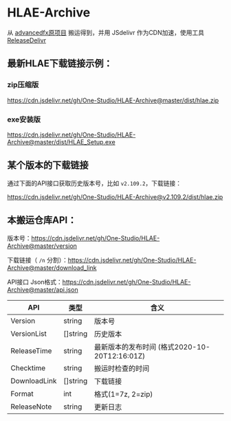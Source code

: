 # HLAE-Archive

从 [advancedfx原项目](https://github.com/advancedfx/advancedfx) 搬运得到，并用 JSdelivr 作为CDN加速，使用工具 [ReleaseDelivr](https://github.com/One-Studio/ReleaseDelivr)

## 最新HLAE下载链接示例：

### zip压缩版
https://cdn.jsdelivr.net/gh/One-Studio/HLAE-Archive@master/dist/hlae.zip

### exe安装版
https://cdn.jsdelivr.net/gh/One-Studio/HLAE-Archive@master/dist/HLAE_Setup.exe

## 某个版本的下载链接

通过下面的API接口获取历史版本号，比如 `v2.109.2`，下载链接：

https://cdn.jsdelivr.net/gh/One-Studio/HLAE-Archive@v2.109.2/dist/hlae.zip

## 本搬运仓库API：

版本号：https://cdn.jsdelivr.net/gh/One-Studio/HLAE-Archive@master/version

下载链接（ `/n` 分割）：https://cdn.jsdelivr.net/gh/One-Studio/HLAE-Archive@master/download_link

API接口 Json格式：https://cdn.jsdelivr.net/gh/One-Studio/HLAE-Archive@master/api.json

| API          | 类型     | 含义                                          |
| ------------ | -------- | --------------------------------------------- |
| Version      | string   | 版本号                                        |
| VersionList  | []string | 历史版本                                      |
| ReleaseTime  | string   | 最新版本的发布时间 (格式2020-10-20T12:16:01Z) |
| Checktime    | string   | 搬运时检查的时间                              |
| DownloadLink | []string | 下载链接                                      |
| Format       | int      | 格式(1=7z, 2=zip)                             |
| ReleaseNote  | string   | 更新日志                                      |
